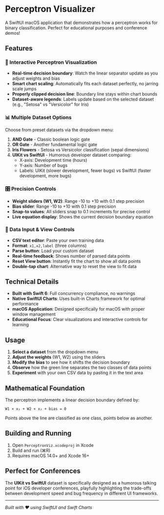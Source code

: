# Perceptron Visualizer

A SwiftUI macOS application that demonstrates how a perceptron works for binary classification. Perfect for educational purposes and conference demos!

## Features

### 🎯 Interactive Perceptron Visualization
- **Real-time decision boundary**: Watch the linear separator update as you adjust weights and bias
- **Smart chart scaling**: Automatically fits each dataset perfectly, no jarring scale jumps
- **Properly clipped decision line**: Boundary line stays within chart bounds
- **Dataset-aware legends**: Labels update based on the selected dataset (e.g., "Setosa" vs "Versicolor" for Iris)

### 📊 Multiple Dataset Options
Choose from preset datasets via the dropdown menu:

1. **AND Gate** - Classic boolean logic gate
2. **OR Gate** - Another fundamental logic gate  
3. **Iris Flowers** - Setosa vs Versicolor classification (sepal dimensions)
4. **UIKit vs SwiftUI** - Humorous developer dataset comparing:
   - X-axis: Development time (hours) 
   - Y-axis: Number of bugs
   - Labels: UIKit (slower development, fewer bugs) vs SwiftUI (faster development, more bugs)

### 🎛️ Precision Controls
- **Weight sliders (W1, W2)**: Range -10 to +10 with 0.1 step precision
- **Bias slider**: Range -10 to +10 with 0.1 step precision
- **Snap-to values**: All sliders snap to 0.1 increments for precise control
- **Live equation display**: Shows the current decision boundary equation

### 📝 Data Input & View Controls
- **CSV text editor**: Paste your own training data
- **Format**: `x1,x2,label` (three columns)
- **Parse button**: Load your custom dataset
- **Real-time feedback**: Shows number of parsed data points
- **Reset View button**: Instantly fit the chart to show all data points
- **Double-tap chart**: Alternative way to reset the view to fit data

## Technical Details

- **Built with Swift 6**: Full concurrency compliance, no warnings
- **Native SwiftUI Charts**: Uses built-in Charts framework for optimal performance
- **macOS Application**: Designed specifically for macOS with proper window management
- **Educational Focus**: Clear visualizations and interactive controls for learning

## Usage

1. **Select a dataset** from the dropdown menu
2. **Adjust the weights** (W1, W2) using the sliders
3. **Modify the bias** to see how it shifts the decision boundary
4. **Observe** how the green line separates the two classes of data points
5. **Experiment** with your own CSV data by pasting it in the text area

## Mathematical Foundation

The perceptron implements a linear decision boundary defined by:
```
W1 × x₁ + W2 × x₂ + bias = 0
```

Points above the line are classified as one class, points below as another.

## Building and Running

1. Open `PerceptronViz.xcodeproj` in Xcode
2. Build and run (⌘R)
3. Requires macOS 14.0+ and Xcode 16+

## Perfect for Conferences

The **UIKit vs SwiftUI** dataset is specifically designed as a humorous talking point for iOS developer conferences, playfully highlighting the trade-offs between development speed and bug frequency in different UI frameworks.

---

*Built with ❤️ using SwiftUI and Swift Charts*